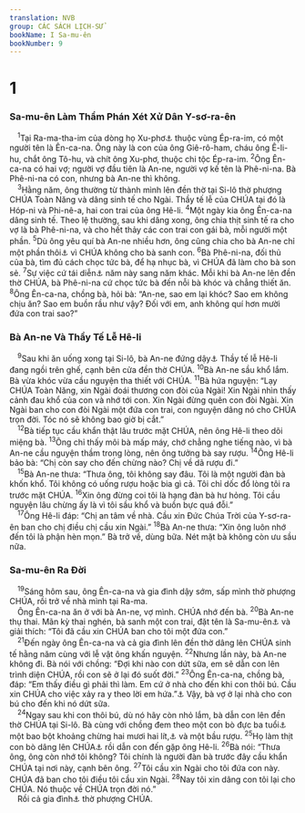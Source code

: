 ```yaml
---
translation: NVB
group: CÁC SÁCH LỊCH-SỬ
bookName: I Sa-mu-ên 
bookNumber: 9
---
```


<div class="title"><h1>1</h1><h3>Sa-mu-ên Làm Thẩm Phán Xét Xử Dân Y-sơ-ra-ên </h3></div>
<span class="verse 1sa_1_1"> <sup>1</sup>Tại Ra-ma-tha-im của dòng họ Xu-phơ<a data-toggle="tooltip" data-placement="bottom" title="Nt: Ra-ma-tha-im Xô-phim, theo 1:19; 2:11; 7:17; 9:5-6; 15:34; 19:18, thì quê quán của Sa-mu-ên là thành Ra-ma, thuộc tỉnh Xu-phơ">⚓</a> thuộc vùng Ép-ra-im, có một người tên là Ên-ca-na. Ông này là con của ông Giê-rô-ham, cháu ông Ê-li-hu, chắt ông Tô-hu, và chít ông Xu-phơ, thuộc chi tộc Ép-ra-im. </span>
<span class="verse 1sa_1_2"><sup>2</sup>Ông Ên-ca-na có hai vợ; người vợ đầu tiên là An-ne, người vợ kế tên là Phê-ni-na. Bà Phê-ni-na có con, nhưng bà An-ne thì không. <br/></span>
<span class="verse 1sa_1_3"> <sup>3</sup>Hằng năm, ông thường từ thành mình lên đền thờ tại Si-lô thờ phượng CHÚA Toàn Năng và dâng sinh tế cho Ngài. Thầy tế lễ của CHÚA tại đó là Hóp-ni và Phi-nê-a, hai con trai của ông Hê-li. </span>
<span class="verse 1sa_1_4"><sup>4</sup>Một ngày kia ông Ên-ca-na dâng sinh tế. Theo lệ thường, sau khi dâng xong, ông chia thịt sinh tế ra cho vợ là bà Phê-ni-na, và cho hết thảy các con trai con gái bà, mỗi người một phần. </span>
<span class="verse 1sa_1_5"><sup>5</sup>Dù ông yêu quí bà An-ne nhiều hơn, ông cũng chia cho bà An-ne chỉ một phần thôi<a data-toggle="tooltip" data-placement="bottom" title="Dịch theo LXX; nt: không rõ nghĩa; ctd: ông chia cho bà An-ne một phần đặc biệt, vì ông yêu bà nhiều hơn">⚓</a> vì CHÚA không cho bà sanh con. </span>
<span class="verse 1sa_1_6"><sup>6</sup>Bà Phê-ni-na, đối thủ của bà, tìm đủ cách chọc tức bà, để hạ nhục bà, vì CHÚA đã làm cho bà son sẻ. </span>
<span class="verse 1sa_1_7"><sup>7</sup>Sự việc cứ tái diễn<a data-toggle="tooltip" data-placement="bottom" title="Nt: Ông cứ làm như vậy">⚓</a> năm này sang năm khác. Mỗi khi bà An-ne lên đền thờ CHÚA, bà Phê-ni-na cứ chọc tức bà đến nỗi bà khóc và chẳng thiết ăn. </span>
<span class="verse 1sa_1_8"><sup>8</sup>Ông Ên-ca-na, chồng bà, hỏi bà: “An-ne, sao em lại khóc? Sao em không chịu ăn? Sao em buồn rầu như vậy? Đối với em, anh không quí hơn mười đứa con trai sao?” <br/></span>
<div class="title"><h3>Bà An-ne Và Thầy Tế Lễ Hê-li </h3></div>
<span class="verse 1sa_1_9"> <sup>9</sup>Sau khi ăn uống xong tại Si-lô, bà An-ne đứng dậy<a data-toggle="tooltip" data-placement="bottom" title="LXX thêm: và đến chầu trước mặt CHÚA">⚓</a> Thầy tế lễ Hê-li đang ngồi trên ghế, cạnh bên cửa đền thờ CHÚA. </span>
<span class="verse 1sa_1_10"><sup>10</sup>Bà An-ne sầu khổ lắm. Bà vừa khóc vừa cầu nguyện tha thiết với CHÚA. </span>
<span class="verse 1sa_1_11"><sup>11</sup>Bà hứa nguyện: “Lạy CHÚA Toàn Năng, xin Ngài đoái thương con đòi của Ngài! Xin Ngài nhìn thấy cảnh đau khổ của con và nhớ tới con. Xin Ngài đừng quên con đòi Ngài. Xin Ngài ban cho con đòi Ngài một đứa con trai, con nguyện dâng nó cho CHÚA trọn đời. Tóc nó sẽ không bao giờ bị cắt.” <br/></span>
<span class="verse 1sa_1_12"> <sup>12</sup>Bà tiếp tục cầu khẩn thật lâu trước mặt CHÚA, nên ông Hê-li theo dõi miệng bà. </span>
<span class="verse 1sa_1_13"><sup>13</sup>Ông chỉ thấy môi bà mấp máy, chớ chẳng nghe tiếng nào, vì bà An-ne cầu nguyện thầm trong lòng, nên ông tưởng bà say rượu. </span>
<span class="verse 1sa_1_14"><sup>14</sup>Ông Hê-li bảo bà: “Chị còn say cho đến chừng nào? Chị về dã rượu đi.” <br/></span>
<span class="verse 1sa_1_15"> <sup>15</sup>Bà An-ne thưa: “Thưa ông, tôi không say đâu. Tôi là một người đàn bà khốn khổ. Tôi không có uống rượu hoặc bia gì cả. Tôi chỉ dốc đổ lòng tôi ra trước mặt CHÚA. </span>
<span class="verse 1sa_1_16"><sup>16</sup>Xin ông đừng coi tôi là hạng đàn bà hư hỏng. Tôi cầu nguyện lâu chừng ấy là vì tôi sầu khổ và buồn bực quá đỗi.” <br/></span>
<span class="verse 1sa_1_17"> <sup>17</sup>Ông Hê-li đáp: “Chị an tâm về nhà. Cầu xin Đức Chúa Trời của Y-sơ-ra-ên ban cho chị điều chị cầu xin Ngài.” </span>
<span class="verse 1sa_1_18"><sup>18</sup>Bà An-ne thưa: “Xin ông luôn nhớ đến tôi là phận hèn mọn.” Bà trở về, dùng bữa. Nét mặt bà không còn ưu sầu nữa. <br/></span>
<div class="title"><h3>Sa-mu-ên Ra Đời </h3></div>
<span class="verse 1sa_1_19"> <sup>19</sup>Sáng hôm sau, ông Ên-ca-na và gia đình dậy sớm, sấp mình thờ phượng CHÚA, rồi trở về nhà mình tại Ra-ma. <br/> Ông Ên-ca-na ăn ở với bà An-ne, vợ mình. CHÚA nhớ đến bà. </span>
<span class="verse 1sa_1_20"><sup>20</sup>Bà An-ne thụ thai. Mãn kỳ thai nghén, bà sanh một con trai, đặt tên là Sa-mu-ên<a data-toggle="tooltip" data-placement="bottom" title="Trong tiếng Hy-bá, Sa-mu-ên có thể liên hệ với động từ có nghĩa ‘cầu xin,’ và nhóm từ có nghĩa ‘từ Đức Chúa Trời.’">⚓</a> và giải thích: “Tôi đã cầu xin CHÚA ban cho tôi một đứa con.” <br/></span>
<span class="verse 1sa_1_21"> <sup>21</sup>Đến ngày ông Ên-ca-na và cả gia đình lên đền thờ dâng lên CHÚA sinh tế hằng năm cùng với lễ vật ông khấn nguyện. </span>
<span class="verse 1sa_1_22"><sup>22</sup>Nhưng lần này, bà An-ne không đi. Bà nói với chồng: “Đợi khi nào con dứt sữa, em sẽ dẫn con lên trình diện CHÚA, rồi con sẽ ở lại đó suốt đời.” </span>
<span class="verse 1sa_1_23"><sup>23</sup>Ông Ên-ca-na, chồng bà, đáp: “Em thấy điều gì phải thì làm. Em cứ ở nhà cho đến khi con thôi bú. Cầu xin CHÚA cho việc xảy ra y theo lời em hứa.”<a data-toggle="tooltip" data-placement="bottom" title="Dịch theo LXX và Qumran; nt: Lời Ngài">⚓</a> Vậy, bà vợ ở lại nhà cho con bú cho đến khi nó dứt sữa. <br/></span>
<span class="verse 1sa_1_24"> <sup>24</sup>Ngay sau khi con thôi bú, dù nó hãy còn nhỏ lắm, bà dẫn con lên đền thờ CHÚA tại Si-lô. Bà cùng với chồng đem theo một con bò đực ba tuổi<a data-toggle="tooltip" data-placement="bottom" title="Dịch theo LXX và Syr; nt: ba con bò đực">⚓</a> một bao bột khoảng chừng hai mươi hai lít,<a data-toggle="tooltip" data-placement="bottom" title="Nt: Ê-pha">⚓</a> và một bầu rượu. </span>
<span class="verse 1sa_1_25"><sup>25</sup>Họ làm thịt con bò dâng lên CHÚA<a data-toggle="tooltip" data-placement="bottom" title="Nt: Họ giết con bò">⚓</a> rồi dẫn con đến gặp ông Hê-li. </span>
<span class="verse 1sa_1_26"><sup>26</sup>Bà nói: “Thưa ông, ông còn nhớ tôi không? Tôi chính là người đàn bà trước đây cầu khẩn CHÚA tại nơi này, cạnh bên ông. </span>
<span class="verse 1sa_1_27"><sup>27</sup>Tôi cầu xin Ngài cho tôi đứa con này. CHÚA đã ban cho tôi điều tôi cầu xin Ngài. </span>
<span class="verse 1sa_1_28"><sup>28</sup>Nay tôi xin dâng con tôi lại cho CHÚA. Nó thuộc về CHÚA trọn đời nó.” <br/> Rồi cả gia đình<a data-toggle="tooltip" data-placement="bottom" title="Dịch theo Vg và Syr; nt: ‘nó’ có thể chỉ Sa-mu-ên hoặc ông Ên-ca-na">⚓</a> thờ phượng CHÚA. <br/></span>

